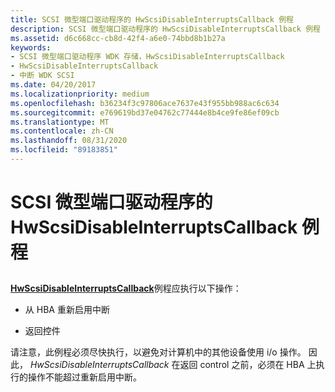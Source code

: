 ```yaml
---
title: SCSI 微型端口驱动程序的 HwScsiDisableInterruptsCallback 例程
description: SCSI 微型端口驱动程序的 HwScsiDisableInterruptsCallback 例程
ms.assetid: d6c668cc-cb8d-42f4-a6e0-74bbd8b1b27a
keywords:
- SCSI 微型端口驱动程序 WDK 存储，HwScsiDisableInterruptsCallback
- HwScsiDisableInterruptsCallback
- 中断 WDK SCSI
ms.date: 04/20/2017
ms.localizationpriority: medium
ms.openlocfilehash: b36234f3c97806ace7637e43f955bb988ac6c634
ms.sourcegitcommit: e769619bd37e04762c77444e8b4ce9fe86ef09cb
ms.translationtype: MT
ms.contentlocale: zh-CN
ms.lasthandoff: 08/31/2020
ms.locfileid: "89183851"
---
```

# <a name="scsi-miniport-drivers-hwscsidisableinterruptscallback-routine"></a>SCSI 微型端口驱动程序的 HwScsiDisableInterruptsCallback 例程


## <span id="ddk_scsi_miniport_drivers_hwscsidisableinterruptscallback_routine_kg"></span><span id="DDK_SCSI_MINIPORT_DRIVERS_HWSCSIDISABLEINTERRUPTSCALLBACK_ROUTINE_KG"></span>


[**HwScsiDisableInterruptsCallback**](/previous-versions/windows/hardware/drivers/ff557288(v=vs.85))例程应执行以下操作：

-   从 HBA 重新启用中断

-   返回控件

请注意，此例程必须尽快执行，以避免对计算机中的其他设备使用 i/o 操作。 因此， *HwScsiDisableInterruptsCallback* 在返回 control 之前，必须在 HBA 上执行的操作不能超过重新启用中断。

 

